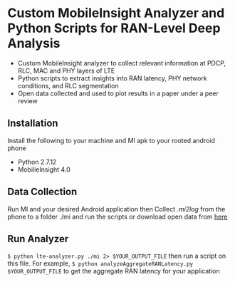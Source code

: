 # Custom MobileInsight Analyzer and Python Scripts for RAN-Level Deep Analysis
- Custom MobileInsight analyzer to collect relevant information at PDCP, RLC, MAC and PHY layers of LTE
- Python scripts to extract insights into RAN latency, PHY network conditions, and RLC segmentation
- Open data collected and used to plot results in a paper under a peer review
## Installation
Install the following to your machine and MI apk to your rooted android phone
- Python 2.7.12
- MobilieInsight 4.0
## Data Collection
Run MI and your desired Android application then
Collect *.mi2log* from the phone to a folder ./mi and run the scripts
or download open data from [here](https://osf.io/mpnrw/?view_only=d4c253756a264f6face477cebb074eae)
## Run Analyzer
`$ python lte-analyzer.py ./mi 2> $YOUR_OUTPUT_FILE`
then run a script on this file. For example,
`$ python analyzeAggregateRANLatency.py $YOUR_OUTPUT_FILE`
to get the aggregate RAN latency for your application
